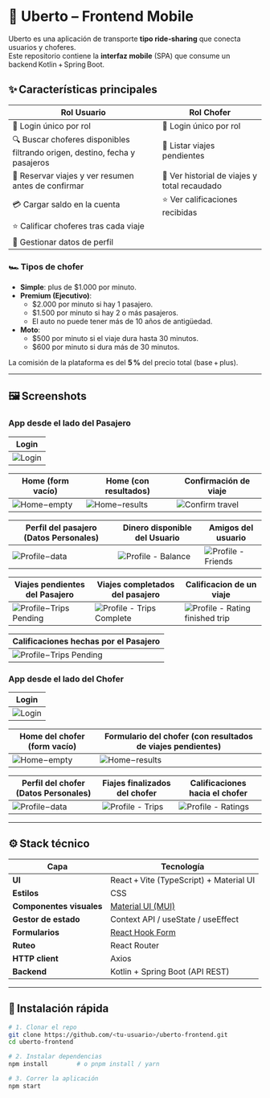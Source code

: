 # 🚗 Uberto – Frontend Mobile

Uberto es una aplicación de transporte **tipo ride‑sharing** que conecta usuarios y choferes.  
Este repositorio contiene la **interfaz mobile** (SPA) que consume un backend Kotlin + Spring Boot.

## ✨ Características principales
| Rol Usuario | Rol Chofer |
|-------------|------------|
| 🔐 Login único por rol | 🔐 Login único por rol |
| 🔍 Buscar choferes disponibles filtrando origen, destino, fecha y pasajeros | 📑 Listar viajes pendientes |
| 🚕 Reservar viajes y ver resumen antes de confirmar | 💼 Ver historial de viajes y total recaudado |
| 💳 Cargar saldo en la cuenta | ⭐ Ver calificaciones recibidas |
| ⭐ Calificar choferes tras cada viaje | |
| 👤 Gestionar datos de perfil | |

### 🏎️ Tipos de chofer

- **Simple**: plus de $1.000 por minuto.
- **Premium (Ejecutivo)**:
  - $2.000 por minuto si hay 1 pasajero.
  - $1.500 por minuto si hay 2 o más pasajeros.
  - El auto no puede tener más de 10 años de antigüedad.
- **Moto**:
  - $500 por minuto si el viaje dura hasta 30 minutos.
  - $600 por minuto si dura más de 30 minutos.

La comisión de la plataforma es del **5 %** del precio total (base + plus).

---

## 🖼️ Screenshots

### App desde el lado del Pasajero

| Login | 
|-------|
| ![Login](docs/img/login.jpeg) |

| Home (form vacío) | Home (con resultados)   | Confirmación de viaje |
|-----------------------|-----------------------|-----------------------|
| ![Home – empty](docs/img/home-passenger.jpeg) |![Home – results](docs/img/home-search-driver.jpeg) | ![Confirm travel](docs/img/confirm-trip.jpeg)  |

| Perfil del pasajero (Datos Personales) | Dinero disponible del Usuario | Amigos del usuario | 
|-----------------------|-----------------------|-----------------------|
| ![Profile – data](docs/img/profile-data.jpeg) | ![Profile - Balance](docs/img/profile-balance.jpeg) | ![Profile - Friends](docs/img/profile-search-friends.jpeg)

| Viajes pendientes del Pasajero | Viajes completados del pasajero | Calificacion de un viaje | 
|-----------------------|-----------------------|-----------------------|
| ![Profile – Trips Pending](docs/img/profile-pending-trips.jpeg) | ![Profile - Trips Complete](docs/img/profile-complete-trips.jpeg) | ![Profile - Rating finished trip](docs/img/profile-trips-rating.jpeg)

| Calificaciones hechas por el Pasajero |  
|-----------------------|
| ![Profile – Trips Pending](docs/img/profile-ratings.jpeg) | 

### App desde el lado del Chofer

| Login | 
|-------|
| ![Login](docs/img/login-driver.jpeg) |

| Home del chofer (form vacío) | Formulario del chofer (con resultados de viajes pendientes)   
|-----------------------|-----------------------|
| ![Home – empty](docs/img/home-driver.jpeg) |![Home – results](docs/img/home-driver-form.jpeg) 


| Perfil del chofer (Datos Personales) | Fiajes finalizados del chofer | Calificaciones hacia el chofer | 
|-----------------------|-----------------------|-----------------------|
| ![Profile – data](docs/img/profile-driver-data.jpeg) | ![Profile - Trips](docs/img/profile-driver-trips-completed.jpeg) | ![Profile - Ratings](docs/img/profile-driver-ratings.jpeg)


---

## ⚙️ Stack técnico
| Capa | Tecnología |
|------|------------|
| **UI** | React + Vite (TypeScript) + Material UI |
| **Estilos** | CSS |
| **Componentes visuales** | [Material UI (MUI)](https://mui.com/) |
| **Gestor de estado** | Context API / useState / useEffect |
| **Formularios** | [React Hook Form](https://react-hook-form.com/) |
| **Ruteo** | React Router |
| **HTTP client** | Axios |
| **Backend** | Kotlin + Spring Boot (API REST) |

---

## 🚀 Instalación rápida

```bash
# 1. Clonar el repo
git clone https://github.com/<tu-usuario>/uberto-frontend.git
cd uberto-frontend

# 2. Instalar dependencias
npm install        # o pnpm install / yarn

# 3. Correr la aplicación
npm start
